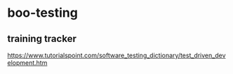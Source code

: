# boo-testing
## training tracker 
https://www.tutorialspoint.com/software_testing_dictionary/test_driven_development.htm